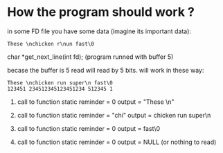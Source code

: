 # How the program should work ? 

in some FD file you have some data (imagine its important data): 
```
These \nchicken r\nun fast\0
```

char *get_next_line(int fd); (program runned with buffer 5)

becase the buffer is 5 read will read by 5 bits. 
will work in these way: 
```
These \nchicken run super\n fast\0
123451 234512345123451234 512345 1
```

1. call to function 
static reminder = 0
output = "These \n"

2. call to function 
static reminder = "chi"
output = chicken run super\n

3. call to function 
static reminder = 0
output =  fast\0

4. call to function 
static reminder = 0
output =  NULL (or nothing to read)